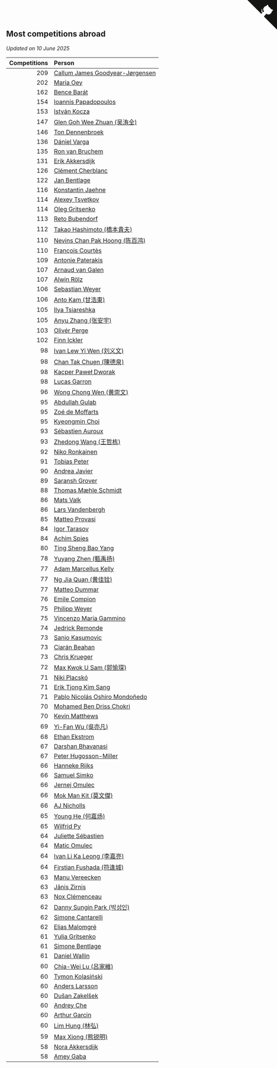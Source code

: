 ## Most competitions abroad

*Updated on 10 June 2025*

| Competitions | Person |
| ---: | :--- |
| 209 | [Callum James Goodyear-Jørgensen](https://www.worldcubeassociation.org/persons/2012GOOD02) |
| 202 | [Maria Oey](https://www.worldcubeassociation.org/persons/2007OEYM01) |
| 162 | [Bence Barát](https://www.worldcubeassociation.org/persons/2008BARA01) |
| 154 | [Ioannis Papadopoulos](https://www.worldcubeassociation.org/persons/2013PAPA01) |
| 153 | [István Kocza](https://www.worldcubeassociation.org/persons/2005KOCZ01) |
| 147 | [Glen Goh Wee Zhuan (吴洧全)](https://www.worldcubeassociation.org/persons/2015ZHUA01) |
| 146 | [Ton Dennenbroek](https://www.worldcubeassociation.org/persons/2003DENN01) |
| 136 | [Dániel Varga](https://www.worldcubeassociation.org/persons/2008VARG01) |
| 135 | [Ron van Bruchem](https://www.worldcubeassociation.org/persons/2003BRUC01) |
| 131 | [Erik Akkersdijk](https://www.worldcubeassociation.org/persons/2005AKKE01) |
| 126 | [Clément Cherblanc](https://www.worldcubeassociation.org/persons/2014CHER05) |
| 122 | [Jan Bentlage](https://www.worldcubeassociation.org/persons/2010BENT01) |
| 116 | [Konstantin Jaehne](https://www.worldcubeassociation.org/persons/2015JAEH01) |
| 114 | [Alexey Tsvetkov](https://www.worldcubeassociation.org/persons/2017TSVE02) |
| 114 | [Oleg Gritsenko](https://www.worldcubeassociation.org/persons/2011GRIT01) |
| 113 | [Reto Bubendorf](https://www.worldcubeassociation.org/persons/2012BUBE01) |
| 112 | [Takao Hashimoto (橋本貴夫)](https://www.worldcubeassociation.org/persons/2007HASH01) |
| 110 | [Nevins Chan Pak Hoong (陈百鸿)](https://www.worldcubeassociation.org/persons/2010CHAN20) |
| 110 | [François Courtès](https://www.worldcubeassociation.org/persons/2008COUR01) |
| 109 | [Antonie Paterakis](https://www.worldcubeassociation.org/persons/2012PATE01) |
| 107 | [Arnaud van Galen](https://www.worldcubeassociation.org/persons/2006GALE01) |
| 107 | [Alwin Rölz](https://www.worldcubeassociation.org/persons/2016ROLZ01) |
| 106 | [Sebastian Weyer](https://www.worldcubeassociation.org/persons/2010WEYE02) |
| 106 | [Anto Kam (甘浩東)](https://www.worldcubeassociation.org/persons/2017TUNG13) |
| 105 | [Ilya Tsiareshka](https://www.worldcubeassociation.org/persons/2012TERE01) |
| 105 | [Anyu Zhang (张安宇)](https://www.worldcubeassociation.org/persons/2012ZHAN08) |
| 103 | [Olivér Perge](https://www.worldcubeassociation.org/persons/2007PERG01) |
| 102 | [Finn Ickler](https://www.worldcubeassociation.org/persons/2012ICKL01) |
| 98 | [Ivan Lew Yi Wen (刘义文)](https://www.worldcubeassociation.org/persons/2012WENI01) |
| 98 | [Chan Tak Chuen (陳德泉)](https://www.worldcubeassociation.org/persons/2007CHUE01) |
| 98 | [Kacper Paweł Dworak](https://www.worldcubeassociation.org/persons/2020DWOR01) |
| 98 | [Lucas Garron](https://www.worldcubeassociation.org/persons/2006GARR01) |
| 96 | [Wong Chong Wen (黄崇文)](https://www.worldcubeassociation.org/persons/2014WENW01) |
| 95 | [Abdullah Gulab](https://www.worldcubeassociation.org/persons/2014GULA02) |
| 95 | [Zoé de Moffarts](https://www.worldcubeassociation.org/persons/2010MOFF02) |
| 95 | [Kyeongmin Choi](https://www.worldcubeassociation.org/persons/2017CHOI07) |
| 93 | [Sébastien Auroux](https://www.worldcubeassociation.org/persons/2008AURO01) |
| 93 | [Zhedong Wang (王哲栋)](https://www.worldcubeassociation.org/persons/2015WANG83) |
| 92 | [Niko Ronkainen](https://www.worldcubeassociation.org/persons/2010RONK01) |
| 91 | [Tobias Peter](https://www.worldcubeassociation.org/persons/2014PETE03) |
| 90 | [Andrea Javier](https://www.worldcubeassociation.org/persons/2010JAVI01) |
| 89 | [Saransh Grover](https://www.worldcubeassociation.org/persons/2014GROV01) |
| 88 | [Thomas Mæhle Schmidt](https://www.worldcubeassociation.org/persons/2013SCHM02) |
| 86 | [Mats Valk](https://www.worldcubeassociation.org/persons/2007VALK01) |
| 86 | [Lars Vandenbergh](https://www.worldcubeassociation.org/persons/2003VAND01) |
| 85 | [Matteo Provasi](https://www.worldcubeassociation.org/persons/2009PROV01) |
| 84 | [Igor Tarasov](https://www.worldcubeassociation.org/persons/2016TARA04) |
| 84 | [Achim Spies](https://www.worldcubeassociation.org/persons/2021SPIE01) |
| 80 | [Ting Sheng Bao Yang](https://www.worldcubeassociation.org/persons/2008BAOY01) |
| 78 | [Yuyang Zhen (甄禹扬)](https://www.worldcubeassociation.org/persons/2013ZHEN11) |
| 77 | [Adam Marcellus Kelly](https://www.worldcubeassociation.org/persons/2016KELL10) |
| 77 | [Ng Jia Quan (黄佳铨)](https://www.worldcubeassociation.org/persons/2015QUAN03) |
| 77 | [Matteo Dummar](https://www.worldcubeassociation.org/persons/2017DUMM01) |
| 76 | [Emile Compion](https://www.worldcubeassociation.org/persons/2007COMP01) |
| 75 | [Philipp Weyer](https://www.worldcubeassociation.org/persons/2010WEYE01) |
| 75 | [Vincenzo Maria Gammino](https://www.worldcubeassociation.org/persons/2016GAMM01) |
| 74 | [Jedrick Remonde](https://www.worldcubeassociation.org/persons/2008REMO01) |
| 73 | [Sanio Kasumovic](https://www.worldcubeassociation.org/persons/2009KASU01) |
| 73 | [Ciarán Beahan](https://www.worldcubeassociation.org/persons/2012BEAH01) |
| 73 | [Chris Krueger](https://www.worldcubeassociation.org/persons/2006KRUE01) |
| 72 | [Max Kwok U Sam (郭愉琛)](https://www.worldcubeassociation.org/persons/2018SAMK01) |
| 71 | [Niki Placskó](https://www.worldcubeassociation.org/persons/2008PLAC01) |
| 71 | [Erik Tjong Kim Sang](https://www.worldcubeassociation.org/persons/2018SANG01) |
| 71 | [Pablo Nicolás Oshiro Mondoñedo](https://www.worldcubeassociation.org/persons/2010MOND01) |
| 70 | [Mohamed Ben Driss Chokri](https://www.worldcubeassociation.org/persons/2015CHOK01) |
| 70 | [Kevin Matthews](https://www.worldcubeassociation.org/persons/2010MATT02) |
| 69 | [Yi-Fan Wu (吳亦凡)](https://www.worldcubeassociation.org/persons/2010WUIF01) |
| 68 | [Ethan Ekstrom](https://www.worldcubeassociation.org/persons/2018EKST01) |
| 67 | [Darshan Bhavanasi](https://www.worldcubeassociation.org/persons/2022BHAV01) |
| 67 | [Peter Hugosson-Miller](https://www.worldcubeassociation.org/persons/2021HUGO01) |
| 66 | [Hanneke Rijks](https://www.worldcubeassociation.org/persons/2008RIJK01) |
| 66 | [Samuel Simko](https://www.worldcubeassociation.org/persons/2016SIMK01) |
| 66 | [Jernej Omulec](https://www.worldcubeassociation.org/persons/2010OMUL01) |
| 66 | [Mok Man Kit (莫文傑)](https://www.worldcubeassociation.org/persons/2009KITM01) |
| 66 | [AJ Nicholls](https://www.worldcubeassociation.org/persons/2015NICH04) |
| 65 | [Young He (何嘉炀)](https://www.worldcubeassociation.org/persons/2014HEYO01) |
| 65 | [Wilfrid Py](https://www.worldcubeassociation.org/persons/2016PYWI01) |
| 64 | [Juliette Sébastien](https://www.worldcubeassociation.org/persons/2014SEBA01) |
| 64 | [Matic Omulec](https://www.worldcubeassociation.org/persons/2010OMUL02) |
| 64 | [Ivan Li Ka Leong (李嘉亮)](https://www.worldcubeassociation.org/persons/2015LEON02) |
| 64 | [Firstian Fushada (符逢城)](https://www.worldcubeassociation.org/persons/2015FUSH01) |
| 63 | [Manu Vereecken](https://www.worldcubeassociation.org/persons/2010VERE01) |
| 63 | [Jānis Zirnis](https://www.worldcubeassociation.org/persons/2013ZIRN01) |
| 63 | [Nox Clémenceau](https://www.worldcubeassociation.org/persons/2015CLEM03) |
| 62 | [Danny Sungin Park (박성인)](https://www.worldcubeassociation.org/persons/2015PARK13) |
| 62 | [Simone Cantarelli](https://www.worldcubeassociation.org/persons/2012CANT02) |
| 62 | [Elias Malomgré](https://www.worldcubeassociation.org/persons/2017MALO02) |
| 61 | [Yulia Gritsenko](https://www.worldcubeassociation.org/persons/2012SIDO01) |
| 61 | [Simone Bentlage](https://www.worldcubeassociation.org/persons/2014OHLE01) |
| 61 | [Daniel Wallin](https://www.worldcubeassociation.org/persons/2013WALL03) |
| 60 | [Chia-Wei Lu (呂家維)](https://www.worldcubeassociation.org/persons/2007LUCH01) |
| 60 | [Tymon Kolasiński](https://www.worldcubeassociation.org/persons/2016KOLA02) |
| 60 | [Anders Larsson](https://www.worldcubeassociation.org/persons/2003LARS01) |
| 60 | [Dušan Zakelšek](https://www.worldcubeassociation.org/persons/2012ZAKE02) |
| 60 | [Andrey Che](https://www.worldcubeassociation.org/persons/2015CHEA01) |
| 60 | [Arthur Garcin](https://www.worldcubeassociation.org/persons/2014GARC27) |
| 60 | [Lim Hung (林弘)](https://www.worldcubeassociation.org/persons/2016HUNG08) |
| 59 | [Max Xiong (熊锐明)](https://www.worldcubeassociation.org/persons/2015XION03) |
| 58 | [Nora Akkersdijk](https://www.worldcubeassociation.org/persons/2009CHRI03) |
| 58 | [Amey Gaba](https://www.worldcubeassociation.org/persons/2016GABA02) |


<a href="https://github.com/jonatanklosko/wca_statistics" class="github-corner" aria-label="View source on Github"><svg width="80" height="80" viewBox="0 0 250 250" style="fill:#151513; color:#fff; position: absolute; top: 0; border: 0; right: 0;" aria-hidden="true"><path d="M0,0 L115,115 L130,115 L142,142 L250,250 L250,0 Z"></path><path d="M128.3,109.0 C113.8,99.7 119.0,89.6 119.0,89.6 C122.0,82.7 120.5,78.6 120.5,78.6 C119.2,72.0 123.4,76.3 123.4,76.3 C127.3,80.9 125.5,87.3 125.5,87.3 C122.9,97.6 130.6,101.9 134.4,103.2" fill="currentColor" style="transform-origin: 130px 106px;" class="octo-arm"></path><path d="M115.0,115.0 C114.9,115.1 118.7,116.5 119.8,115.4 L133.7,101.6 C136.9,99.2 139.9,98.4 142.2,98.6 C133.8,88.0 127.5,74.4 143.8,58.0 C148.5,53.4 154.0,51.2 159.7,51.0 C160.3,49.4 163.2,43.6 171.4,40.1 C171.4,40.1 176.1,42.5 178.8,56.2 C183.1,58.6 187.2,61.8 190.9,65.4 C194.5,69.0 197.7,73.2 200.1,77.6 C213.8,80.2 216.3,84.9 216.3,84.9 C212.7,93.1 206.9,96.0 205.4,96.6 C205.1,102.4 203.0,107.8 198.3,112.5 C181.9,128.9 168.3,122.5 157.7,114.1 C157.9,116.9 156.7,120.9 152.7,124.9 L141.0,136.5 C139.8,137.7 141.6,141.9 141.8,141.8 Z" fill="currentColor" class="octo-body"></path></svg></a><style>.github-corner:hover .octo-arm{animation:octocat-wave 560ms ease-in-out}@keyframes octocat-wave{0%,100%{transform:rotate(0)}20%,60%{transform:rotate(-25deg)}40%,80%{transform:rotate(10deg)}}@media (max-width:500px){.github-corner:hover .octo-arm{animation:none}.github-corner .octo-arm{animation:octocat-wave 560ms ease-in-out}}</style>
